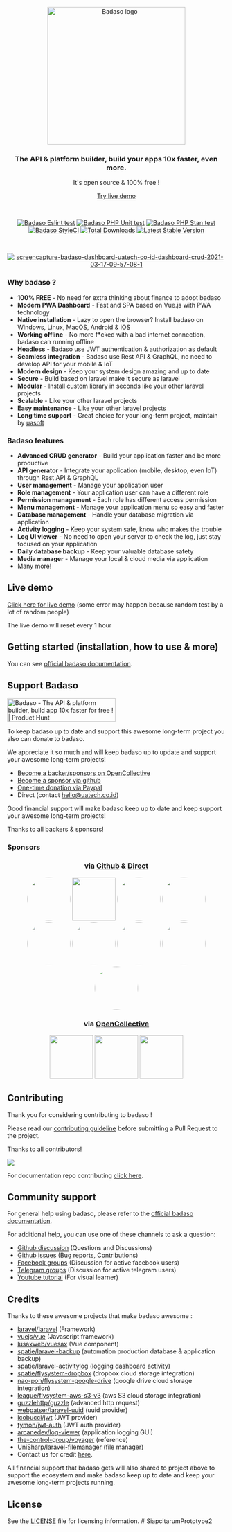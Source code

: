 <p align="center">
  <a href="https://badaso-docs.uatech.co.id/">
    <img src="https://i.ibb.co/tx2NJvD/LOGO-BADASO-5.png" width="318px" alt="Badaso logo" />
  </a>
</p>
<h3 align="center">The API & platform builder, build your apps 10x faster, even more.</h3>
<p align="center">It's open source & 100% free !</p>
<p align="center"><a href="#live-demo">Try live demo</a></p>
<br />

<p align="center">
<a href="https://github.com/uasoft-indonesia/badaso/actions/workflows/eslint.yml"><img src="https://github.com/uasoft-indonesia/badaso/actions/workflows/eslint.yml/badge.svg" alt="Badaso Eslint test"></a>
<a href="https://github.com/uasoft-indonesia/badaso/actions/workflows/phpunit.yml"><img src="https://github.com/uasoft-indonesia/badaso/actions/workflows/phpunit.yml/badge.svg" alt="Badaso PHP Unit test"></a>
<a href="https://github.com/uasoft-indonesia/badaso/actions/workflows/phpstan.yml"><img src="https://github.com/uasoft-indonesia/badaso/actions/workflows/phpstan.yml/badge.svg" alt="Badaso PHP Stan test"></a>
<a href="https://github.styleci.io/repos/347838630"><img src="https://github.styleci.io/repos/347838630/shield" alt="Badaso StyleCI"></a>
<a href="https://packagist.org/packages/badaso/core"><img src="https://img.shields.io/packagist/dt/badaso/core" alt="Total Downloads"></a>
<a href="https://packagist.org/packages/badaso/core"><img src="https://img.shields.io/packagist/v/badaso/core" alt="Latest Stable Version"></a>
</p>


<br>

<p align="center">
  <a href="https://badaso-docs.uatech.co.id/">
    <img src="https://i.ibb.co/n6LwwRw/Screen-Shot-2021-07-29-at-11-30-41.png" alt="screencapture-badaso-dashboard-uatech-co-id-dashboard-crud-2021-03-17-09-57-08-1" />
  </a>
</p>

### Why badaso ?

- **100% FREE** - No need for extra thinking about finance to adopt badaso
- **Modern PWA  Dashboard** - Fast and SPA based on Vue.js with PWA technology
- **Native installation** - Lazy to open the browser? Install badaso on Windows, Linux, MacOS, Android & iOS 
- **Working offline** - No more f*cked with a bad internet connection, badaso can running offline
- **Headless** - Badaso use JWT authentication & authorization as default
- **Seamless integration** - Badaso use Rest API & GraphQL, no need to develop API for your mobile & IoT
- **Modern design** - Keep your system design amazing and up to date
- **Secure** - Build based on laravel make it secure as laravel
- **Modular** - Install custom library in seconds like your other laravel projects
- **Scalable** - Like your other laravel projects 
- **Easy maintenance** - Like your other laravel projects 
- **Long time support** - Great choice for your long-term project, maintain by [uasoft](https://soft.uatech.co.id)

### Badaso features 

- **Advanced CRUD generator** - Build your application faster and be more productive 
- **API generator** - Integrate your application (mobile, desktop, even IoT) through Rest API & GraphQL
- **User management** - Manage your application user 
- **Role management** - Your application user can have a different role
- **Permission management** - Each role has different access permission 
- **Menu management** - Manage your application menu so easy and faster 
- **Database management** - Handle your database migration via application 
- **Activity logging** - Keep your system safe, know who makes the trouble 
- **Log UI viewer** - No need to open your server to check the log, just stay focused on your application
- **Daily database backup** - Keep your valuable database safety 
- **Media manager** - Manage your local & cloud media via application 
- Many more!

## Live demo

<a href="https://badaso-demo.uatech.co.id" target="_blank">Click here for live demo</a> (some error may happen because random test by a lot of random people)

The live demo will reset every 1 hour

## Getting started (installation, how to use & more)

You can see <a href="https://badaso-docs.uatech.co.id" target="_blank">official badaso documentation</a>.

## Support Badaso

<a href="https://www.producthunt.com/posts/badaso?utm_source=badge-featured&utm_medium=badge&utm_souce=badge-badaso" target="_blank"><img src="https://api.producthunt.com/widgets/embed-image/v1/featured.svg?post_id=310331&theme=light" alt="Badaso - The API & platform builder, build app 10x faster for free ! | Product Hunt" style="width: 250px; height: 54px;" width="250" height="54" /></a>

To keep badaso up to date and support this awesome long-term project you also can donate to badaso.

We appreciate it so much and will keep badaso up to update and support your awesome long-term projects!

- [Become a backer/sponsors on OpenCollective](https://opencollective.com/badaso)
- [Become a sponsor via github](https://github.com/sponsors/uasoft-indonesia)
- [One-time donation via Paypal](https://paypal.me/rizkiheryandi)
- Direct (contact hello@uatech.co.id)

Good financial support will make badaso keep up to date and keep support your awesome long-term projects!

Thanks to all backers & sponsors!

### Sponsors

<div align="center">
<h3>via <a href="https://github.com/sponsors/uasoft-indonesia">Github</a> & <a href="https://paypal.me/rizkiheryandi">Direct</a></h3>

<a href="https://soft.uatech.co.id" target="_blank"><img style="border-radius:50%" height="100px" src="https://avatars.githubusercontent.com/u/32425950?s=400&u=6b3d016c70331eb0921b64366b06c658381e13ea&v=4"></a>
<a href="https://persis.or.id" target="_blank"><img height="100px" src="https://i.postimg.cc/BvKwwg97/68747470733a2f2f692e706f7374696d672e63632f4e664776476438562f6c6f676f2d4b6f6d696e666f2d50502d50656d75.png"></a>
<a href="https://github.com/SiscaKohl" target="_blank"><img style="border-radius:50%" height="100px" src="https://avatars.githubusercontent.com/u/95972391?v=4"></a>
<a href="https://gurusaham.com" target="_blank"><img style="border-radius:50%" height="100px" src="https://i.postimg.cc/m2XCTJF5/unnamed-1.jpg"></a>
<a href="https://github.com/MelSakano" target="_blank"><img style="border-radius:50%" height="100px" src="https://avatars.githubusercontent.com/u/96273538?v=4"></a>
<a href="https://cariharga.co.id" target="_blank"><img style="border-radius:50%" height="100px" src="https://i.postimg.cc/wBv6g4L0/logo-cariharga-v2.png"></a>
<a href="https://github.com/BariArdian" target="_blank"><img style="border-radius:50%" height="100px" src="https://avatars.githubusercontent.com/u/95889773?v=4"></a>
<a href="https://github.com/RecFreeForm" target="_blank"><img style="border-radius:50%" height="100px" src="https://avatars.githubusercontent.com/u/95894729?s=200&v=4"></a>
<a href="https://github.com/Zykap" target="_blank"><img style="border-radius:50%" height="100px" src="https://avatars.githubusercontent.com/u/96396332?v=4"></a>
</div>

<div align="center">
<h3>via <a href="https://opencollective.com/badaso">OpenCollective</a></h3>

<a href="https://opencollective.com/badaso" target="_blank" rel="noopener noreferrer"><img src="https://opencollective.com/badaso/tiers/gold-backer/0/avatar.svg?sanitize=true" height="100px"></a>
  <a href="https://opencollective.com/badaso" target="_blank" rel="noopener noreferrer"><img src="https://opencollective.com/badaso/tiers/bronze-backer/0/avatar.svg?sanitize=true" height="100px"></a>
  <a href="https://opencollective.com/badaso" target="_blank" rel="noopener noreferrer"><img src="https://opencollective.com/badaso/tiers/bronze-backer/1/avatar.svg?sanitize=true" height="100px"></a>
</div>

## Contributing

Thank you for considering contributing to badaso ! 

Please read our [contributing guideline](./CONTRIBUTING.md) before submitting a Pull Request to the project.

Thanks to all contributors!

<a href="https://github.com/uasoft-indonesia/badaso/graphs/contributors"><img src="https://contrib.rocks/image?repo=uasoft-indonesia/badaso" /></a>

For documentation repo contributing [click here](https://github.com/uasoft-indonesia/badaso-documentation).

## Community support

For general help using badaso, please refer to the [official badaso documentation](https://badaso-docs.uatech.co.id/docs/). 

For additional help, you can use one of these channels to ask a question:

- [Github discussion](https://github.com/uasoft-indonesia/badaso/discussions) (Questions and Discussions)
- [Github issues](https://github.com/uasoft-indonesia/badaso/issues) (Bug reports, Contributions)
- [Facebook groups](https://facebook.com/groups/badaso) (Discussion for active facebook users)
- [Telegram groups](https://t.me/badaso_developers) (Discussion for active telegram users)
- [Youtube tutorial](https://youtube.com/playlist?list=PLO-UCDr2KEwPZPeQvjLmj-RVfNHycttPl) (For visual learner)

## Credits

Thanks to these awesome projects that make badaso awesome :

- [laravel/laravel](https://github.com/laravel/laravel) (Framework)
- [vuejs/vue](https://github.com/vuejs/vue) (Javascript framework)
- [lusaxweb/vuesax](https://github.com/lusaxweb/vuesax) (Vue component)
- [spatie/laravel-backup](https://github.com/spatie/laravel-backup) (automation production database & application backup)
- [spatie/laravel-activitylog](https://github.com/spatie/laravel-activitylog) (logging dashboard activity)
- [spatie/flysystem-dropbox](https://github.com/spatie/flysystem-dropbox) (dropbox cloud storage integration)
- [nao-pon/flysystem-google-drive](https://github.com/nao-pon/flysystem-google-drive) (google drive cloud storage integration)
- [league/flysystem-aws-s3-v3](https://github.com/league/flysystem-aws-s3-v3) (aws S3 cloud storage integration)
- [guzzlehttp/guzzle](https://github.com/guzzlehttp/guzzle) (advanced http request)
- [webpatser/laravel-uuid](https://github.com/webpatser/laravel-uuid) (uuid provider)
- [lcobucci/jwt](https://github.com/lcobucci/jwt) (JWT provider)
- [tymon/jwt-auth](https://github.com/tymon/jwt-auth) (JWT auth provider)
- [arcanedev/log-viewer](https://github.com/arcanedev/log-viewer]) (application logging GUI)
- [the-control-group/voyager](https://github.com/the-control-group/voyager) (reference)
- [UniSharp/laravel-filemanager](https://github.com/UniSharp/laravel-filemanager) (file manager)
- Contact us for credit [here](https://t.me/rizkiheryandi).

All financial support that badaso gets will also shared to project above to support the ecosystem and make badaso keep up to date and keep your awesome long-term projects running.

## License

See the [LICENSE](./LICENSE) file for licensing information.
#   S i a p c i t a r u m P r o t o t y p e 2  
 